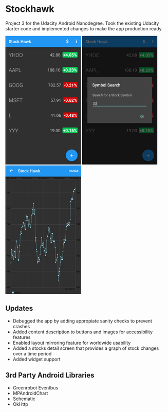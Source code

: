 # Stockhawk
Project 3 for the Udacity Android Nanodegree. Took the existing Udacity starter code and implemented changes to make the app production ready. 

![screen](/screenshots/stockhawk1.png) ![screen](/screenshots/stockhawk2.png) ![screen](/screenshots/stockhawk3.png)

## Updates

* Debugged the app by adding appropiate sanity checks to prevent crashes
* Added content description to buttons and images for accessibility features
* Enabled layout mirroring feature for worldwide usability
* Added a stocks detail screen that provides a graph of stock changes over a time period
* Added widget support

## 3rd Party Android Libraries

* Greenrobot Eventbus
* MPAndroidChart
* Schematic
* OkHttp


